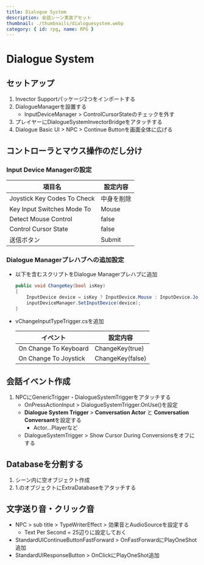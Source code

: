 ```yaml
---
title: Dialogue System
description: 会話シーン実装アセット
thumbnail: ./thumbnails/dialoguesystem.webp
category: { id: rpg, name: RPG }
---
```


# Dialogue System

## セットアップ

1. Invector Supportパッケージ2つをインポートする
2. DialogueManagerを設置する
   - InputDeviceManager > ControlCursorStateのチェックを外す
3. プレイヤーにDialogueSystemInvectorBridgeをアタッチする
4. Dialogue Basic UI > NPC > Continue Buttonを画面全体に広げる

## コントローラとマウス操作のだし分け

### Input Device Managerの設定

|項目名|設定内容|
|---|---|
|Joystick Key Codes To Check|中身を削除|
|Key Input Switches Mode To|Mouse|
|Detect Mouse Control|false|
|Control Cursor State|false|
|送信ボタン|Submit|

### Dialogue Managerプレハブへの追加設定

- 以下を含むスクリプトをDialogue Managerプレハブに追加

  ``` csharp
  public void ChangeKey(bool isKey)
  {
      InputDevice device = isKey ? InputDevice.Mouse : InputDevice.Joystick;
      inputDeviceManager.SetInputDevice(device);
  }
  ```

- vChangeInputTypeTrigger.csを追加

  |イベント|設定内容|
  |---|---|
  |On Change To Keyboard|ChangeKey(true)|
  |On Change To Joystick|ChangeKey(false)|

## 会話イベント作成

1. NPCにGenericTrigger・DialogueSystemTriggerをアタッチする
   - OnPressActionInput > DialogueSystemTrigger.OnUse()を設定
   - **Dialogue System Trigger** > **Conversation Actor** と **Conversation Conversant**を設定する
     - Actor…Playerなど
   - DialogueSystemTrigger > Show Cursor During Conversionsをオフにする

## Databaseを分割する

1. シーン内に空オブジェクト作成
2. 1.のオブジェクトにExtraDatabaseをアタッチする

## 文字送り音・クリック音

- NPC > sub title > TypeWriterEffect > 効果音とAudioSourceを設定する
  - Text Per Second = 25辺りに設定しておく
- StandardUIContinueButtonFastForward > OnFastForwardにPlayOneShot追加
- StandardUIResponseButton > OnClickにPlayOneShot追加
